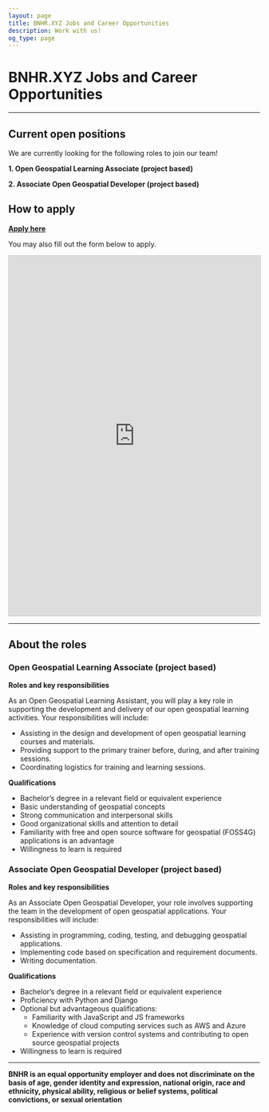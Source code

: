 ```yaml
---
layout: page
title: BNHR.XYZ Jobs and Career Opportunities
description: Work with us!
og_type: page
---
```

# BNHR.XYZ Jobs and Career Opportunities
<hr>

## Current open positions
We are currently looking for the following roles to join our team!

**1. Open Geospatial Learning Associate (project based)**

**2. Associate Open Geospatial Developer (project based)**

## How to apply
<div class="d-flex justify-content-start py-2"><a
    href="https://airtable.com/appRRlqo6YvUCsfqs/shrzM1psZ2UDE5IKt"
    target="_blank" class="btn btn-lg bg-success col-sm-12 col-md-6" role="button"
    aria-disabled="true"><strong class="text-white">Apply here</strong></a>
</div> 

You may also fill out the form below to apply.
<iframe class="airtable-embed" src="https://airtable.com/embed/appRRlqo6YvUCsfqs/shrzM1psZ2UDE5IKt?backgroundColor=cyan" frameborder="0" onmousewheel="" width="100%" height="720" style="background: transparent; border: 1px solid #ccc;"></iframe>

<hr>

## About the roles
### Open Geospatial Learning Associate (project based)

**Roles and key responsibilities**

As an Open Geospatial Learning Assistant, you will play a key role in supporting the development and delivery of our open geospatial learning activities. Your responsibilities will include:
- Assisting in the design and development of open geospatial learning courses and materials.
- Providing support to the primary trainer before, during, and after training sessions.
- Coordinating logistics for training and learning sessions.

**Qualifications**

- Bachelor’s degree in a relevant field or equivalent experience
- Basic understanding of geospatial concepts
- Strong communication and interpersonal skills
- Good organizational skills and attention to detail
- Familiarity with free and open source software for geospatial (FOSS4G) applications is an advantage
- Willingness to learn is required

### Associate Open Geospatial Developer (project based)

**Roles and key responsibilities**

As an Associate Open Geospatial Developer, your role involves supporting the team in the development of open geospatial applications. Your responsibilities will include:
- Assisting in programming, coding, testing, and debugging geospatial applications.
- Implementing code based on specification and requirement documents.
- Writing documentation.

**Qualifications**
- Bachelor’s degree in a relevant field or equivalent experience
- Proficiency with Python and Django
- Optional but advantageous qualifications:
  - Familiarity with JavaScript and JS frameworks
  - Knowledge of cloud computing services such as AWS and Azure 
  - Experience with version control systems and contributing to open source geospatial projects 
- Willingness to learn is required

<hr>

**BNHR is an equal opportunity employer and does not discriminate on the basis of age, gender identity and expression, national origin, race and ethnicity, physical ability, religious or belief systems, political convictions, or sexual orientation**